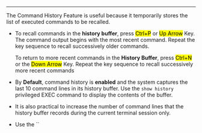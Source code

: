 
---
The Command History Feature is useful because it temporarily stores the list of executed commands to be recalled.
- To recall commands in the **history buffer**, press <mark class="hltr-yellow">Ctrl+P</mark> or <mark class="hltr-yellow">Up Arrow</mark> Key.
  The command output begins with the most recent command.
  Repeat the key sequence to recall successively older commands.
  
  To return to more recent commands in  the **History Buffer**, press <mark class="hltr-yellow">Ctrl+N</mark> or the <mark class="hltr-yellow">Down Arrow</mark> Key.
  Repeat the key sequence to recall successively more recent commands

- By **Default**, command history is **enabled** and the system captures the last 10 command lines in its history buffer.
  Use the `show history` privileged EXEC command to display the contents of the buffer.
- It is also practical to increase the number of command lines that the history buffer records during the current terminal session only.
- Use the ``
